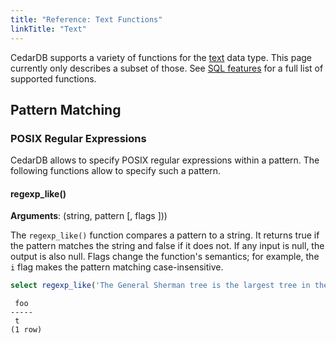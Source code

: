 ```yaml
---
title: "Reference: Text Functions"
linkTitle: "Text"
---
```


CedarDB supports a variety of functions for the [text](/docs/references/datatypes/text) data type. This page currently
only describes a  subset of those. See [SQL features](/docs/compatibility/sql_features) for a full list of supported
functions.

## Pattern Matching

### POSIX Regular Expressions

CedarDB allows to specify POSIX regular expressions within a pattern.
The following functions allow to specify such a pattern.

#### regexp_like()

**Arguments**: (string, pattern [, flags ]))

The `regexp_like()` function compares a pattern to a string. It returns true if the pattern matches the string and
false if it does not. If any input is null, the output is also null. Flags change the function's semantics;
for example, the `i` flag makes the pattern matching case-insensitive.

```sql
select regexp_like('The General Sherman tree is the largest tree in the world.', 'Tree.*Largest', 'i') as foo;
```

```
 foo 
-----
 t
(1 row)
```

